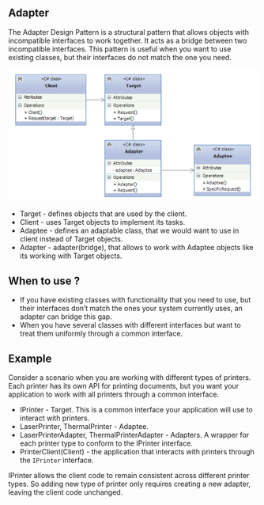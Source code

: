 ## Adapter 
The Adapter Design Pattern is a structural pattern that allows objects with incompatible interfaces to work together.
It acts as a bridge between two incompatible interfaces. This pattern is useful when you want to use existing classes,
but their interfaces do not match the one you need.

![img.png](assets/img.png)

* Target - defines objects that are used by the client.
* Client - uses Target objects to implement its tasks.
* Adaptee - defines an adaptable class, that we would want to use in client instead of Target objects.
* Adapter - adapter(bridge), that allows to work with Adaptee objects like its working with Target objects.

## When to use ?
* If you have existing classes with functionality that you need to use, but their interfaces don’t match the ones your system currently uses, an adapter can bridge this gap.
* When you have several classes with different interfaces but want to treat them uniformly through a common interface.

## Example
Consider a scenario when you are working with different types of printers. Each printer has its own API for
printing documents, but you want your application to work with all printers through a common interface.
* IPrinter - Target. This is a common interface your application will use to interact with printers.
* LaserPrinter, ThermalPrinter - Adaptee. 
* LaserPrinterAdapter, ThermalPrinterAdapter - Adapters. A wrapper for each printer type to conform to the IPrinter interface.
* PrinterClient(Client) - the application that interacts with printers through the `IPrinter` interface.

IPrinter allows the client code to remain consistent across different printer types. So adding new type of
printer only requires creating a new adapter, leaving the client code unchanged.